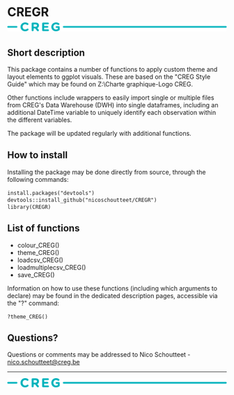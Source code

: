 # CREGR ![](pictures/CREG.png)
## Short description

This package contains a number of functions to apply custom theme and layout elements to ggplot visuals. These are based on the "CREG Style Guide" which may be found on Z:\Charte graphique-Logo CREG.

Other functions include wrappers to easily import single or multiple files from CREG's Data Warehouse (DWH) into single dataframes, including an additional DateTime variable to uniquely identify each observation within the different variables.

The package will be updated regularly with additional functions.

## How to install

Installing the package may be done directly from source, through the following commands:

```{r}
install.packages("devtools")
devtools::install_github("nicoschoutteet/CREGR")
library(CREGR)
```

## List of functions
* colour_CREG()
* theme_CREG()
* loadcsv_CREG()
* loadmultiplecsv_CREG()
* save_CREG()

Information on how to use these functions (including which arguments to declare) may be found in the dedicated description pages, accessible via the "?" command:

```{r}
?theme_CREG()
```

## Questions?
Questions or comments may be addressed to Nico Schoutteet - nico.schoutteet@creg.be
 
***
![](pictures/CREG.png)
